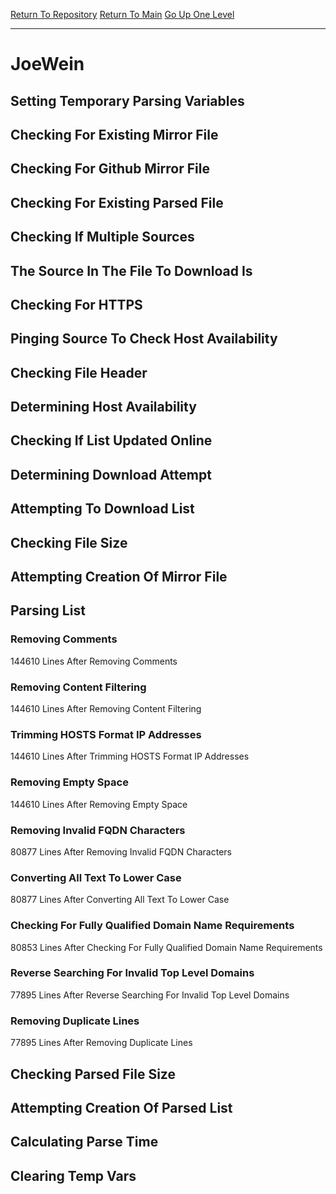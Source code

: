 [Return To Repository](https://github.com/deathbybandaid/piholeparser/)
[Return To Main](https://github.com/deathbybandaid/piholeparser/blob/master/RecentRunLogs/Mainlog.md)
[Go Up One Level](https://github.com/deathbybandaid/piholeparser/blob/master/RecentRunLogs/TopLevelScripts/30-Processing-External-Blacklists.md)
____________________________________
# JoeWein
## Setting Temporary Parsing Variables
## Checking For Existing Mirror File
## Checking For Github Mirror File
## Checking For Existing Parsed File
## Checking If Multiple Sources
## The Source In The File To Download Is
## Checking For HTTPS
## Pinging Source To Check Host Availability
## Checking File Header
## Determining Host Availability
## Checking If List Updated Online
## Determining Download Attempt
## Attempting To Download List
## Checking File Size
## Attempting Creation Of Mirror File
## Parsing List
### Removing Comments
144610 Lines After Removing Comments
### Removing Content Filtering
144610 Lines After Removing Content Filtering
### Trimming HOSTS Format IP Addresses
144610 Lines After Trimming HOSTS Format IP Addresses
### Removing Empty Space
144610 Lines After Removing Empty Space
### Removing Invalid FQDN Characters
80877 Lines After Removing Invalid FQDN Characters
### Converting All Text To Lower Case
80877 Lines After Converting All Text To Lower Case
### Checking For Fully Qualified Domain Name Requirements
80853 Lines After Checking For Fully Qualified Domain Name Requirements
### Reverse Searching For Invalid Top Level Domains
77895 Lines After Reverse Searching For Invalid Top Level Domains
### Removing Duplicate Lines
77895 Lines After Removing Duplicate Lines
## Checking Parsed File Size
## Attempting Creation Of Parsed List
## Calculating Parse Time
## Clearing Temp Vars

